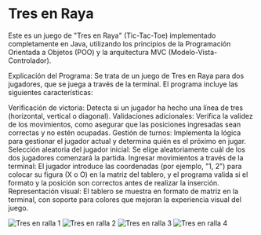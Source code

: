 ﻿# Tres en Raya

Este es un juego de "Tres en Raya" (Tic-Tac-Toe) implementado completamente en Java, utilizando los principios de la Programación Orientada a Objetos (POO) y la arquitectura MVC (Modelo-Vista-Controlador).

Explicación del Programa:
Se trata de un juego de Tres en Raya para dos jugadores, que se juega a través de la terminal. El programa incluye las siguientes características:

Verificación de victoria: Detecta si un jugador ha hecho una línea de tres (horizontal, vertical o diagonal).
Validaciones adicionales: Verifica la validez de los movimientos, como asegurar que las posiciones ingresadas sean correctas y no estén ocupadas.
Gestión de turnos: Implementa la lógica para gestionar el jugador actual y determina quién es el próximo en jugar.
Selección aleatoria del jugador inicial: Se elige aleatoriamente cuál de los dos jugadores comenzará la partida.
Ingresar movimientos a través de la terminal: El jugador introduce las coordenadas (por ejemplo, "1, 2") para colocar su figura (X o O) en la matriz del tablero, y el programa valida si el formato y la posición son correctos antes de realizar la inserción.
Representación visual: El tablero se muestra en formato de matriz en la terminal, con soporte para colores que mejoran la experiencia visual del juego.


![Tres en ralla 1](https://github.com/user-attachments/assets/56890a7c-578f-4099-993b-b8d4df7121c2)
![Tres en ralla 2](https://github.com/user-attachments/assets/a9f7d596-ac07-42ed-ae8a-d2ef68d56077)
![Tres en ralla 3](https://github.com/user-attachments/assets/396b76b0-baa3-4b0e-bc1a-585899d53de3)
![Tres en ralla 4](https://github.com/user-attachments/assets/3f42314c-0957-455c-a7ac-ceab94d25c53)
